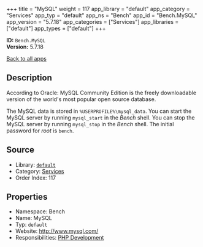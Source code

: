 ﻿+++
title = "MySQL"
weight = 117
app_library = "default"
app_category = "Services"
app_typ = "default"
app_ns = "Bench"
app_id = "Bench.MySQL"
app_version = "5.7.18"
app_categories = ["Services"]
app_libraries = ["default"]
app_types = ["default"]
+++

**ID:** `Bench.MySQL`  
**Version:** 5.7.18  
<!--more-->

[Back to all apps](/apps/)

## Description
According to Oracle:
MySQL Community Edition is the freely downloadable version
of the world's most popular open source database.

The MySQL data is stored in `%USERPROFILE%\mysql_data`.
You can start the MySQL server by running `mysql_start` in the _Bench_ shell.
You can stop the MySQL server by running `mysql_stop` in the _Bench_ shell.
The initial password for _root_ is `bench`.

## Source

* Library: [`default`](/app_libraries/default)
* Category: [Services](/app_categories/services)
* Order Index: 117

## Properties

* Namespace: Bench
* Name: MySQL
* Typ: `default`
* Website: <http://www.mysql.com/>
* Responsibilities: [PHP Development](/apps/Bench.Group.PHPDevelopment)

